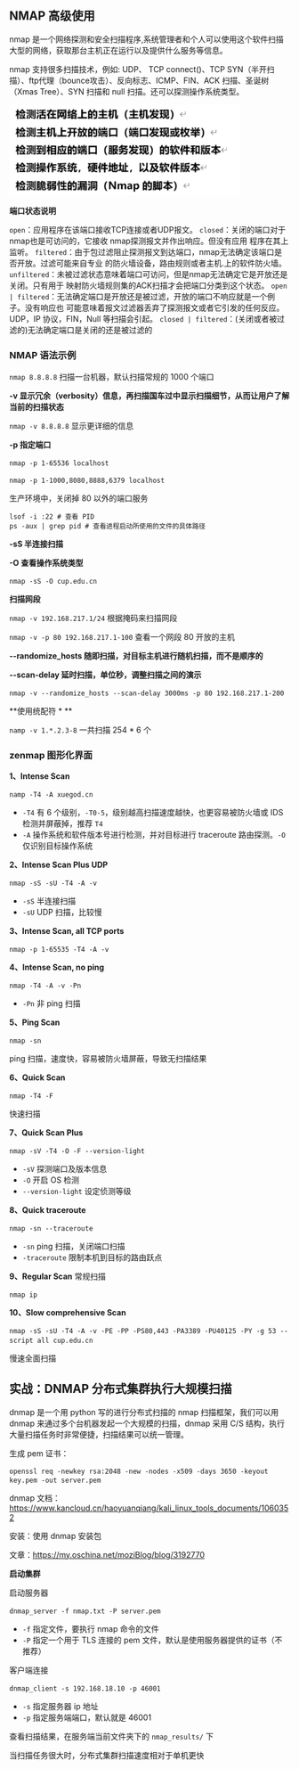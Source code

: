 

## NMAP 高级使用

nmap 是一个网络探测和安全扫描程序,系统管理者和个人可以使用这个软件扫描大型的网络，获取那台主机正在运行以及提供什么服务等信息。

nmap 支持很多扫描技术，例如: UDP、 TCP connect()、TCP SYN（半开扫描）、ftp代理（bounce攻击）、反向标志、ICMP、FIN、ACK 扫描、圣诞树（Xmas Tree）、SYN 扫描和 null 扫描。还可以探测操作系统类型。

 <img src="images/03-Nmap高级和漏洞发现.assets/image-20211020213154834.png" alt="image-20211020213154834" style="zoom: 67%;" />



**端口状态说明**

`open`：应用程序在该端口接收TCP连接或者UDP报文。
`closed`：关闭的端口对于nmap也是可访问的，它接收 nmap探测报文并作出响应。但没有应用
程序在其上监听。
`filtered`：由于包过滤阻止探测报文到达端口，nmap无法确定该端口是否开放。过滤可能来自专业
的防火墙设备，路由规则或者主机.上的软件防火墙。
`unfiltered`：未被过滤状态意味着端口可访问，但是nmap无法确定它是开放还是关闭。只有用于
映射防火墙规则集的ACK扫描才会把端口分类到这个状态。
`open | filtered`：无法确定端口是开放还是被过滤，开放的端口不响应就是一个例子。没有响应也
可能意味着报文过滤器丢弃了探测报文或者它引发的任何反应。UDP，IP 协议，FIN，Null 等扫描会引起。
`closed | filtered`：(关闭或者被过滤的)无法确定端口是关闭的还是被过滤的



### NMAP 语法示例

`nmap 8.8.8.8` 扫描一台机器，默认扫描常规的 1000 个端口

**-v 显示冗余（verbosity）信息，再扫描国车过中显示扫描细节，从而让用户了解当前的扫描状态**

`nmap -v 8.8.8.8` 显示更详细的信息

**-p 指定端口**

`nmap -p 1-65536 localhost` 

`nmap -p 1-1000,8080,8888,6379 localhost`

生产环境中，关闭掉 80 以外的端口服务

```shell
lsof -i :22 # 查看 PID
ps -aux | grep pid # 查看进程启动所使用的文件的具体路径
```

**-sS 半连接扫描**

**-O 查看操作系统类型**

`nmap -sS -O cup.edu.cn`

**扫描网段**

`nmap -v 192.168.217.1/24` 根据掩码来扫描网段

`nmap -v -p 80 192.168.217.1-100` 查看一个网段 80 开放的主机

**--randomize_hosts  随即扫描，对目标主机进行随机扫描，而不是顺序的**

**--scan-delay  延时扫描，单位秒，调整扫描之间的演示**

`nmap -v --randomize_hosts --scan-delay 3000ms -p 80 192.168.217.1-200`

**使用统配符 * **

`namp -v 1.*.2.3-8` 一共扫描 254 * 6 个



### zenmap 图形化界面



**1、Intense Scan**

`namp -T4 -A xuegod.cn`

- `-T4` 有 6 个级别，`-T0-5`，级别越高扫描速度越快，也更容易被防火墙或 IDS 检测并屏蔽掉，推荐 `T4`
- `-A` 操作系统和软件版本号进行检测，并对目标进行 traceroute 路由探测。`-O` 仅识别目标操作系统



**2、Intense Scan Plus UDP**

`nmap -sS -sU -T4 -A -v`

- `-sS` 半连接扫描
- `-sU` UDP 扫描，比较慢



**3、Intense Scan, all TCP ports**

`nmap -p 1-65535 -T4 -A -v`



**4、Intense Scan, no ping**

`nmap -T4 -A -v -Pn`

- `-Pn` 非 ping 扫描



**5、Ping Scan**

`nmap -sn`

ping 扫描，速度快，容易被防火墙屏蔽，导致无扫描结果



**6、Quick Scan**

`nmap -T4 -F`

快速扫描



**7、Quick Scan Plus**

`nmap -sV -T4 -O -F --version-light`

- `-sV` 探测端口及版本信息
- `-O` 开启 OS 检测
- `--version-light` 设定侦测等级



**8、Quick traceroute**

`nmap -sn --traceroute`

- `-sn` ping 扫描，关闭端口扫描
- `-traceroute` 限制本机到目标的路由跃点



**9、Regular Scan** 常规扫描

`nmap ip`



**10、Slow comprehensive Scan**

`nmap -sS -sU -T4 -A -v -PE -PP -PS80,443 -PA3389 -PU40125 -PY -g 53 --script all cup.edu.cn`

慢速全面扫描





## 实战：DNMAP 分布式集群执行大规模扫描



dnmap 是一个用 python 写的进行分布式扫描的 nmap 扫描框架，我们可以用 dnmap 来通过多个台机器发起一个大规模的扫描，dnmap 采用 C/S 结构，执行大量扫描任务时非常便捷，扫描结果可以统一管理。



生成 pem 证书：

```shell
openssl req -newkey rsa:2048 -new -nodes -x509 -days 3650 -keyout key.pem -out server.pem
```



dnmap 文档：https://www.kancloud.cn/haoyuanqiang/kali_linux_tools_documents/1060352

安装：使用 dnmap 安装包

文章：https://my.oschina.net/moziBlog/blog/3192770



**启动集群**

启动服务器

`dnmap_server -f nmap.txt -P server.pem`

- `-f` 指定文件，要执行 nmap 命令的文件
- `-P` 指定一个用于 TLS 连接的 pem 文件，默认是使用服务器提供的证书（不推荐）

客户端连接

`dnmap_client -s 192.168.18.10 -p 46001`

- `-s` 指定服务器 ip 地址
- `-p` 指定服务端端口，默认就是 46001



查看扫描结果，在服务端当前文件夹下的 `nmap_results/` 下

当扫描任务很大时，分布式集群扫描速度相对于单机更快

